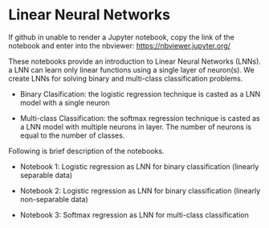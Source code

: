 # Linear Neural Networks

If github in unable to render a Jupyter notebook, copy the link of the notebook and enter into the nbviewer: https://nbviewer.jupyter.org/


These notebooks provide an introduction to Linear Neural Networks (LNNs). a LNN can learn only linear functions using a single layer of neuron(s). We create LNNs for solving binary and multi-class classification problems.

- Binary Clasification: the logistic regression technique is casted as a LNN model with a single neuron

- Multi-class Classification: the softmax regression technique is casted as a LNN model with multiple neurons in layer. The number of neurons is equal to the number of classes.

Following is brief description of the notebooks.

- Notebook 1: Logistic regression as LNN for binary classification (linearly separable data)

- Notebook 2: Logistic regression as LNN for binary classification (linearly non-separable data)

- Notebook 3: Softmax regression as LNN for multi-class classification 
